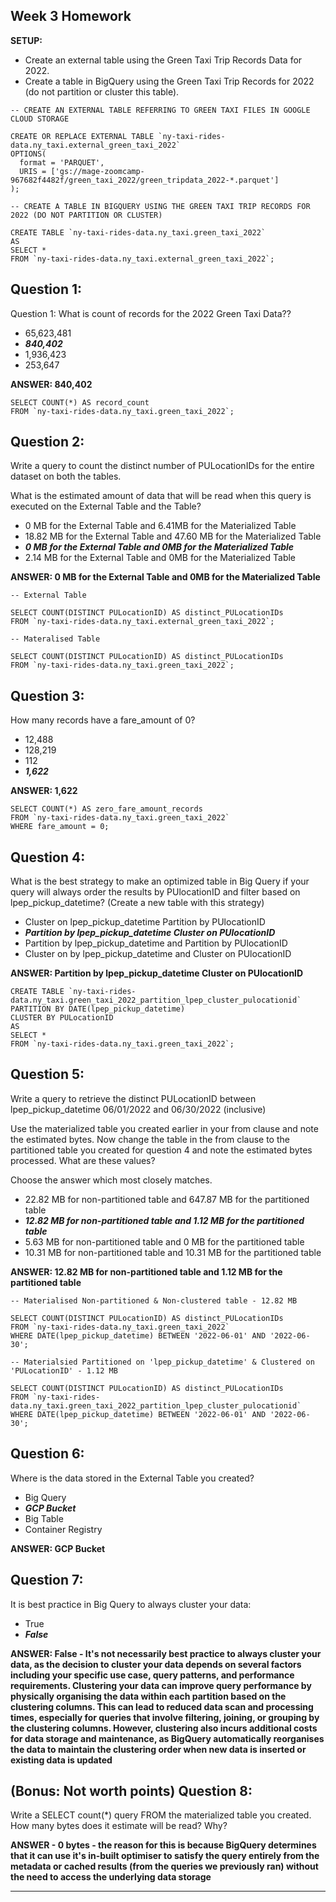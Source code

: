 ## Week 3 Homework

<b>SETUP:</b></br>

* Create an external table using the Green Taxi Trip Records Data for 2022.
* Create a table in BigQuery using the Green Taxi Trip Records for 2022 (do not partition or cluster this table).

```
-- CREATE AN EXTERNAL TABLE REFERRING TO GREEN TAXI FILES IN GOOGLE CLOUD STORAGE 

CREATE OR REPLACE EXTERNAL TABLE `ny-taxi-rides-data.ny_taxi.external_green_taxi_2022`
OPTIONS(
  format = 'PARQUET', 
  URIS = ['gs://mage-zoomcamp-967682f4482f/green_taxi_2022/green_tripdata_2022-*.parquet']
);

-- CREATE A TABLE IN BIGQUERY USING THE GREEN TAXI TRIP RECORDS FOR 2022 (DO NOT PARTITION OR CLUSTER)

CREATE TABLE `ny-taxi-rides-data.ny_taxi.green_taxi_2022`
AS
SELECT *
FROM `ny-taxi-rides-data.ny_taxi.external_green_taxi_2022`;
```

## Question 1:
Question 1: What is count of records for the 2022 Green Taxi Data??
- 65,623,481
- __*840,402*__
- 1,936,423
- 253,647

**ANSWER: 840,402**

```
SELECT COUNT(*) AS record_count
FROM `ny-taxi-rides-data.ny_taxi.green_taxi_2022`;
```

## Question 2:

Write a query to count the distinct number of PULocationIDs for the entire dataset on both the tables.

What is the estimated amount of data that will be read when this query is executed on the External Table and the Table?

- 0 MB for the External Table and 6.41MB for the Materialized Table
- 18.82 MB for the External Table and 47.60 MB for the Materialized Table
- __*0 MB for the External Table and 0MB for the Materialized Table*__
- 2.14 MB for the External Table and 0MB for the Materialized Table

**ANSWER: 0 MB for the External Table and 0MB for the Materialized Table**

```
-- External Table

SELECT COUNT(DISTINCT PULocationID) AS distinct_PULocationIDs
FROM `ny-taxi-rides-data.ny_taxi.external_green_taxi_2022`;

-- Materalised Table 

SELECT COUNT(DISTINCT PULocationID) AS distinct_PULocationIDs
FROM `ny-taxi-rides-data.ny_taxi.green_taxi_2022`;
```


## Question 3:

How many records have a fare_amount of 0?

- 12,488
- 128,219
- 112
- __*1,622*__

**ANSWER: 1,622**

```
SELECT COUNT(*) AS zero_fare_amount_records
FROM `ny-taxi-rides-data.ny_taxi.green_taxi_2022`
WHERE fare_amount = 0;
```

## Question 4:

What is the best strategy to make an optimized table in Big Query if your query will always order the results by PUlocationID and filter based on lpep_pickup_datetime? (Create a new table with this strategy)

- Cluster on lpep_pickup_datetime Partition by PUlocationID
- __*Partition by lpep_pickup_datetime  Cluster on PUlocationID*__
- Partition by lpep_pickup_datetime and Partition by PUlocationID
- Cluster on by lpep_pickup_datetime and Cluster on PUlocationID

**ANSWER: Partition by lpep_pickup_datetime  Cluster on PUlocationID**

```
CREATE TABLE `ny-taxi-rides-data.ny_taxi.green_taxi_2022_partition_lpep_cluster_pulocationid`
PARTITION BY DATE(lpep_pickup_datetime)
CLUSTER BY PULocationID
AS
SELECT *
FROM `ny-taxi-rides-data.ny_taxi.green_taxi_2022`;
```

## Question 5:

Write a query to retrieve the distinct PULocationID between lpep_pickup_datetime 06/01/2022 and 06/30/2022 (inclusive)

Use the materialized table you created earlier in your from clause and note the estimated bytes. Now change the table in the from clause to the partitioned table you created for question 4 and note the estimated bytes processed. What are these values?

Choose the answer which most closely matches.

- 22.82 MB for non-partitioned table and 647.87 MB for the partitioned table
- __*12.82 MB for non-partitioned table and 1.12 MB for the partitioned table*__
- 5.63 MB for non-partitioned table and 0 MB for the partitioned table
- 10.31 MB for non-partitioned table and 10.31 MB for the partitioned table

**ANSWER: 12.82 MB for non-partitioned table and 1.12 MB for the partitioned table**

```
-- Materialised Non-partitioned & Non-clustered table - 12.82 MB

SELECT COUNT(DISTINCT PULocationID) AS distinct_PULocationIDs
FROM `ny-taxi-rides-data.ny_taxi.green_taxi_2022`
WHERE DATE(lpep_pickup_datetime) BETWEEN '2022-06-01' AND '2022-06-30';

-- Materialsied Partitioned on 'lpep_pickup_datetime' & Clustered on 'PULocationID' - 1.12 MB

SELECT COUNT(DISTINCT PULocationID) AS distinct_PULocationIDs
FROM `ny-taxi-rides-data.ny_taxi.green_taxi_2022_partition_lpep_cluster_pulocationid`
WHERE DATE(lpep_pickup_datetime) BETWEEN '2022-06-01' AND '2022-06-30';
```

## Question 6: 

Where is the data stored in the External Table you created?

- Big Query
- __*GCP Bucket*__
- Big Table
- Container Registry

**ANSWER: GCP Bucket**

## Question 7:

It is best practice in Big Query to always cluster your data:

- True
- __*False*__

**ANSWER: False - It's not necessarily best practice to always cluster your data, as the decision to cluster your data depends on several factors including your specific use case, query patterns, and performance requirements. Clustering your data can improve query performance by physically organising the data within each partition based on the clustering columns. This can lead to reduced data scan and processing times, especially for queries that involve filtering, joining, or grouping by the clustering columns. However, clustering also incurs additional costs for data storage and maintenance, as BigQuery automatically reorganises the data to maintain the clustering order when new data is inserted or existing data is updated**

## (Bonus: Not worth points) Question 8:

Write a SELECT count(*) query FROM the materialized table you created. How many bytes does it estimate will be read? Why?

**ANSWER - 0 bytes - the reason for this is because BigQuery determines that it can use it's in-built optimiser to satisfy the query entirely from the metadata or cached results (from the queries we previously ran) without the need to access the underlying data storage**

---------------------------
 
